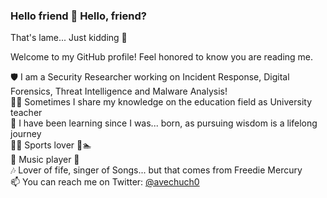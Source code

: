 ### Hello friend 👋 Hello, friend? 
That's lame...
Just kidding 🤡

Welcome to my GitHub profile! Feel honored to know you are reading me.

🛡️ I am a Security Researcher working on Incident Response, Digital Forensics, Threat Intelligence and Malware Analysis! <br />
🧑‍🏫 Sometimes I share my knowledge on the education field as University teacher <br />
🌱 I have been learning since I was... born, as pursuing wisdom is a lifelong journey <br />
🏃🏽 Sports lover 🚴🏊 <br />
🎸 Music player 🎹 <br />
🎶 Lover of fife, singer of Songs... but that comes from Freedie Mercury <br />
📫 You can reach me on Twitter: [@avechuch0](https://twitter.com/avechuch0) <br />

<!--
**avechuch0/avechuch0** is a ✨ _special_ ✨ repository because its `README.md` (this file) appears on your GitHub profile.

Here are some ideas to get you started:

- 🔭 I’m currently working on ...
- 🌱 I’m currently learning ...
- 👯 I’m looking to collaborate on ...
- 🤔 I’m looking for help with ...
- 💬 Ask me about ...
- 📫 How to reach me: ...
- 😄 Pronouns: ...
- ⚡ Fun fact: ...
-->
